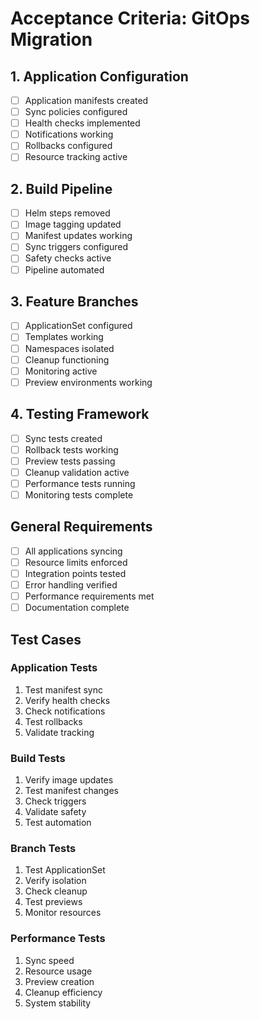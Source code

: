 # Acceptance Criteria: GitOps Migration

## 1. Application Configuration
- [ ] Application manifests created
- [ ] Sync policies configured
- [ ] Health checks implemented
- [ ] Notifications working
- [ ] Rollbacks configured
- [ ] Resource tracking active

## 2. Build Pipeline
- [ ] Helm steps removed
- [ ] Image tagging updated
- [ ] Manifest updates working
- [ ] Sync triggers configured
- [ ] Safety checks active
- [ ] Pipeline automated

## 3. Feature Branches
- [ ] ApplicationSet configured
- [ ] Templates working
- [ ] Namespaces isolated
- [ ] Cleanup functioning
- [ ] Monitoring active
- [ ] Preview environments working

## 4. Testing Framework
- [ ] Sync tests created
- [ ] Rollback tests working
- [ ] Preview tests passing
- [ ] Cleanup validation active
- [ ] Performance tests running
- [ ] Monitoring tests complete

## General Requirements
- [ ] All applications syncing
- [ ] Resource limits enforced
- [ ] Integration points tested
- [ ] Error handling verified
- [ ] Performance requirements met
- [ ] Documentation complete

## Test Cases

### Application Tests
1. Test manifest sync
2. Verify health checks
3. Check notifications
4. Test rollbacks
5. Validate tracking

### Build Tests
1. Verify image updates
2. Test manifest changes
3. Check triggers
4. Validate safety
5. Test automation

### Branch Tests
1. Test ApplicationSet
2. Verify isolation
3. Check cleanup
4. Test previews
5. Monitor resources

### Performance Tests
1. Sync speed
2. Resource usage
3. Preview creation
4. Cleanup efficiency
5. System stability